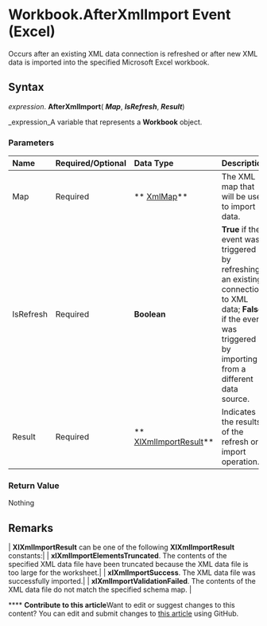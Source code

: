 
# Workbook.AfterXmlImport Event (Excel)

Occurs after an existing XML data connection is refreshed or after new XML data is imported into the specified Microsoft Excel workbook.


## Syntax

 _expression_. **AfterXmlImport**( **_Map_**,  **_IsRefresh_**,  **_Result_**)

 _expression_A variable that represents a  **Workbook** object.


### Parameters



|**Name**|**Required/Optional**|**Data Type**|**Description**|
|:-----|:-----|:-----|:-----|
|Map|Required| ** [XmlMap](39b0823f-0068-d8df-e4e1-ca62b55d58f5.md)**|The XML map that will be used to import data.|
|IsRefresh|Required| **Boolean**| **True** if the event was triggered by refreshing an existing connection to XML data; **False** if the event was triggered by importing from a different data source.|
|Result|Required| ** [XlXmlImportResult](9a43512f-c2f3-f92b-f486-14e5c8bd114a.md)**|Indicates the results of the refresh or import operation.|

### Return Value

Nothing


## Remarks





| **XlXmlImportResult** can be one of the following **XlXmlImportResult** constants:|
| **xlXmlImportElementsTruncated**. The contents of the specified XML data file have been truncated because the XML data file is too large for the worksheet.|
| **xlXmlImportSuccess**. The XML data file was successfully imported.|
| **xlXmlImportValidationFailed**. The contents of the XML data file do not match the specified schema map. |

****   **Contribute to this article**Want to edit or suggest changes to this content? You can edit and submit changes to  [this article](https://github.com/jhershey00/VBA_Excel_Test/OpenXMLCon/articles/b43adf53-6b67-6127-e69d-6ea05f68b7f6.md) using GitHub.

